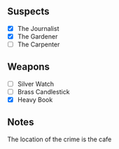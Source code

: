 ## Suspects
- [x] The Journalist
- [x] The Gardener
- [ ] The Carpenter
## Weapons
- [ ] Silver Watch
- [ ] Brass Candlestick
- [x] Heavy Book
## Notes
The location of the crime is the cafe
